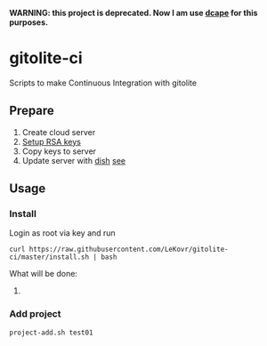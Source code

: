 **WARNING: this project is deprecated. Now I am use [dcape](https://github.com/dopos/dcape) for this purposes.**

gitolite-ci
===========

Scripts to make Continuous Integration with gitolite

Prepare
-------

1. Create cloud server
2. [Setup RSA keys](https://www.digitalocean.com/community/articles/how-to-set-up-ssh-keys--2)
3. Copy keys to server
4. Update server with [dish](https://github.com/LeKovr/dish) [see](https://github.com/LeKovr/dish/blob/master/README.ru.md#%D0%A1%D0%B5%D1%80%D0%B2%D0%B5%D1%80-%D0%B2-%D0%BE%D0%B1%D0%BB%D0%B0%D0%BA%D0%B5)

Usage
-----

### Install 

Login as root via key and run

    curl https://raw.githubusercontent.com/LeKovr/gitolite-ci/master/install.sh | bash


What will be done:

1. 

### Add project

    project-add.sh test01
